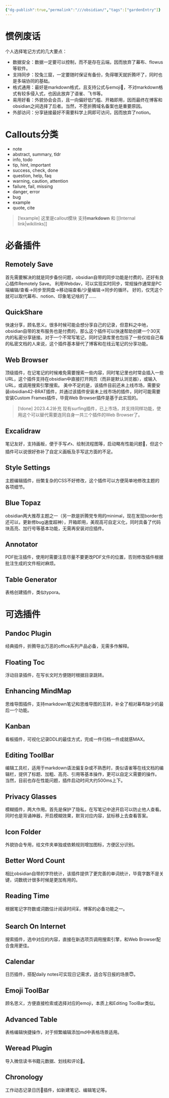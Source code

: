 ```yaml
---
{"dg-publish":true,"permalink":"///obsidian/","tags":["gardenEntry"]}
---
```


# 惯例废话
个人选择笔记方式的几大要点：
- 数据安全：数据一定要可以控制，而不是存在云端，因而放弃了幕布、flowus等软件。
- 支持同步：狡兔三窟，一定要随时保证有备份，免得哪天就折腾坏了，同时也是多端协同的基础。
- 格式通用：最好是markdown格式，且支持公式与emoji👏，不对markdown格式有较多侵入式，也因此放弃了语雀、飞书等。
- 易用好看：外貌协会会员，且一向偏好低门槛、开箱即用，因而最终在博客和obsidian之间选择了后者。当然，不愿折腾域名备案也是重要原因。
- 外部访问：分享链接最好不需要科学上网即可访问，因而放弃了notion。

# Callouts分类
-   note
-   abstract, summary, tldr
-   info, todo
-   tip, hint, important
-   success, check, done
-   question, help, faq
-   warning, caution, attention
-   failure, fail, missing
-   danger, error
-   bug
-   example
-   quote, cite
> [!example] 
> 这里是callout模块
> 支持**markdown** 和 [[Internal link\|wikilinks]]

# 必备插件
## Remotely Save
首先需要解决的就是同步备份问题，obsidian自带的同步功能是付费的，还好有良心插件Remotely Save。
利用Webdav，可以实现实时同步，常规操作通常是PC端编辑/查看→同步至网盘→移动端查看/少量编辑→同步的循环。
好的，仅凭这个就可以取代幕布、notion、印象笔记啥的了……

## QuickShare
快速分享，顾名思义。很多时候可能会想分享自己的记录，但意料之中地，obsidian自带的发布服务也是付费的，那么这个插件可以快速帮助创建一个30天内的私密分享链接。对于一个不常写笔记，同时记录库里也包括了一些仅给自己看的私密文档的人来说，这个插件基本替代了博客和在线云笔记的分享功能。

## Web Browser
顶级插件，在记笔记的时候难免需要搜索一些内容，同时笔记里也时常会插入一些URL，这个插件支持在obsidian中直接打开网页（而非是默认浏览器），或输入URL，或调用搜索引擎搜索。
美中不足的是，该插件目前还未上线市场，需要安装obsidian42-BRAT插件，并通过该插件安装未上线市场的插件，同时可能需要安装Custom Frames插件，毕竟Web Browser插件是基于此实现的。
> [!done] 2023.4.2补充
> 现有surfing插件，已上市场，并支持同样功能，使用这个可以替代需要连同自身一共三个插件的Web Browser了。

## Excalidraw
笔记友好，支持画板，便于手写✍️、绘制流程图等，启动略有性能问题🤯，但这个插件可以说很好弥补了自定义画板及手写这方面的不足。

## Style Settings
主题编辑插件，纷繁复杂的CSS不好修改，这个插件可以方便简单地修改主题的各项细节。

## Blue Topaz
obsidian两大推荐主题之一（另一款是折腾党专用的minimal，现在发现border也还可以，更新修bug速度超神），开箱即用，美观高可自定义化，同时具备了代码块高亮、加行号等基本功能，无需再安装对应插件。

## Annotator
PDF批注插件，使用时需要注意尽量不要更改PDF文件的位置，否则修改插件根据批注生成的文件相对麻烦。

## Table Generator
表格创建插件，类似typora。

# 可选插件
## Pandoc Plugin
经典插件，折腾导出万恶的office系列产品必备，无需多作解释。

## Floating Toc
浮动目录插件，在写长文时方便随时根据目录跳转。

## Enhancing MindMap
思维导图插件，支持markdown笔记和思维导图的互转，补全了相对幕布缺少的最后一个功能。

## Kanban
看板插件，可视化记录DDL的最佳方式，完成一件归档一件成就感MAX。

## Editing ToolBar
编辑工具栏，适用于markdown语法偏复杂或不熟悉时，类似语雀等在线文档的编辑栏，提供了标题、加粗、高亮、引用等基本操作，更可以自定义需要的操作。
当然，目前也存在性能问题，插件启动时间大约500ms上下。

## Privacy Glasses
模糊插件，两大作用。首先是保护了隐私，在写笔记中途开启可以防止他人查看。同时也是背诵神器，开启模糊效果，默背对应内容，鼠标移上去查看答案。

## Icon Folder
外貌协会专用，给文件夹单独或依赖规则增加图标，方便区分识别。

## Better Word Count
相比obsidian自带的字符统计，该插件提供了更完善的单词统计，毕竟字数不是关键，词数统计很多时候是更加有用的。

## Reading Time
根据笔记字符数或词数估计阅读时间⏳，博客的必备功能之一。

## Search On Internet
搜索插件，选中对应的内容，直接在新选项页调用搜索引擎，和Web Browser配合食用更佳。

## Calendar
日历插件，搭配daily notes可实现日记需求，适合写日报的场景😇。

## Emoji ToolBar
顾名思义，方便直接检索或选择对应的emoji，本质上和Editing ToolBar类似。

## Advanced Table
表格编辑快捷操作，对于频繁编辑添加md中表格场景适用。

## Weread Plugin
导入微信读书书籍元数据、划线和评论💬。

## Chronology
工作动态记录日历📅插件，如新建笔记、编辑笔记等。